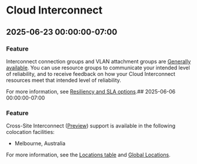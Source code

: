 # Cloud Interconnect

## 2025-06-23 00:00:00-07:00

### Feature

Interconnect connection groups and VLAN attachment groups are [Generally available](https://cloud.google.com/products#product-launch-stages). You can use resource groups to communicate your intended level of reliability, and to receive feedback on how your Cloud Interconnect resources meet that intended level of reliability.

For more information, see
[Resiliency and SLA options](https://cloud.google.com/network-connectivity/docs/interconnect/concepts/overview#sla-options).## 2025-06-06 00:00:00-07:00

### Feature

Cross-Site Interconnect ([Preview](https://cloud.google.com/products#product-launch-stages)) support is available in the following colocation facilities:

* Melbourne, Australia

For more information, see the [Locations table](https://cloud.google.com/network-connectivity/docs/interconnect/concepts/cross-site-locations#locations-table) and [Global Locations](https://cloud.google.com/about/locations).